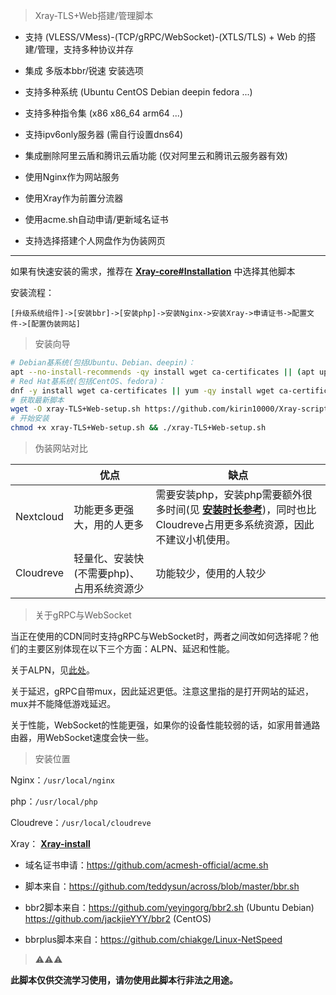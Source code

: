 > Xray-TLS+Web搭建/管理脚本

- 支持 (VLESS/VMess)-(TCP/gRPC/WebSocket)-(XTLS/TLS) + Web 的搭建/管理，支持多种协议并存

- 集成 多版本bbr/锐速 安装选项

- 支持多种系统 (Ubuntu CentOS Debian deepin fedora ...) 

- 支持多种指令集 (x86 x86_64 arm64 ...)

- 支持ipv6only服务器 (需自行设置dns64)

- 集成删除阿里云盾和腾讯云盾功能 (仅对阿里云和腾讯云服务器有效)

- 使用Nginx作为网站服务

- 使用Xray作为前置分流器

- 使用acme.sh自动申请/更新域名证书

- 支持选择搭建个人网盘作为伪装网页
---

如果有快速安装的需求，推荐在 **[Xray-core#Installation](https://github.com/XTLS/Xray-core#Installation)** 中选择其他脚本

安装流程：

`[升级系统组件]->[安装bbr]->[安装php]->安装Nginx->安装Xray->申请证书->配置文件->[配置伪装网站]`

> 安装向导

```bash
# Debian基系统(包括Ubuntu、Debian、deepin)：
apt --no-install-recommends -qy install wget ca-certificates || (apt update && apt --no-install-recommends -qy install wget ca-certificates)
# Red Hat基系统(包括CentOS、fedora)：
dnf -y install wget ca-certificates || yum -qy install wget ca-certificates
# 获取最新脚本
wget -O xray-TLS+Web-setup.sh https://github.com/kirin10000/Xray-script/raw/main/Xray-TLS+Web-setup.sh
# 开始安装
chmod +x xray-TLS+Web-setup.sh && ./xray-TLS+Web-setup.sh
```
> 伪装网站对比

||优点|缺点|
|-|-|-|
|Nextcloud|功能更多更强大，用的人更多|需要安装php，安装php需要额外很多时间(见 **[安装时长参考](#安装时长参考)**)，同时也比Cloudreve占用更多系统资源，因此不建议小机使用。|
|Cloudreve|轻量化、安装快(不需要php)、占用系统资源少|功能较少，使用的人较少|
> 关于gRPC与WebSocket

当正在使用的CDN同时支持gRPC与WebSocket时，两者之间改如何选择呢？他们的主要区别体现在以下三个方面：ALPN、延迟和性能。

关于ALPN，见[此处](#关于tls握手tls指纹和alpn)。

关于延迟，gRPC自带mux，因此延迟更低。注意这里指的是打开网站的延迟，mux并不能降低游戏延迟。

关于性能，WebSocket的性能更强，如果你的设备性能较弱的话，如家用普通路由器，用WebSocket速度会快一些。
> 安装位置

Nginx：`/usr/local/nginx`

php：`/usr/local/php`

Cloudreve：`/usr/local/cloudreve`

Xray： **[Xray-install](https://github.com/XTLS/Xray-install)**

- 域名证书申请：https://github.com/acmesh-official/acme.sh
- 脚本来自：https://github.com/teddysun/across/blob/master/bbr.sh

- bbr2脚本来自：https://github.com/yeyingorg/bbr2.sh (Ubuntu Debian)  https://github.com/jackjieYYY/bbr2 (CentOS)
- bbrplus脚本来自：https://github.com/chiakge/Linux-NetSpeed

> ⚠️⚠️⚠️

**此脚本仅供交流学习使用，请勿使用此脚本行非法之用途。**
